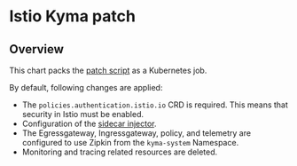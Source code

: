 # Istio Kyma patch

## Overview

This chart packs the [patch script](../../components/istio-kyma-patch/README.md) as a Kubernetes job.

By default, following changes are applied:
 * The `policies.authentication.istio.io` CRD is required. This means that security in Istio must be enabled.
 * Configuration of the [sidecar injector](../../components/istio-kyma-patch/README.md).
 * The Egressgateway, Ingressgateway, policy, and telemetry are configured to use Zipkin from the `kyma-system` Namespace.
 * Monitoring and tracing related resources are deleted.